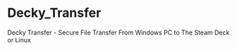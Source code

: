 # Decky_Transfer
 Decky Transfer - Secure File Transfer From Windows PC to The Steam Deck or Linux 
